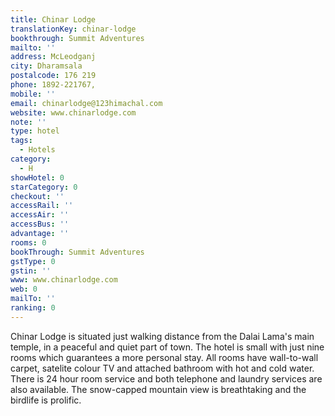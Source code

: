 ```yaml
---
title: Chinar Lodge
translationKey: chinar-lodge
bookthrough: Summit Adventures
mailto: ''
address: McLeodganj
city: Dharamsala
postalcode: 176 219
phone: 1892-221767,
mobile: ''
email: chinarlodge@123himachal.com
website: www.chinarlodge.com
note: ''
type: hotel
tags:
  - Hotels
category:
  - H
showHotel: 0
starCategory: 0
checkout: ''
accessRail: ''
accessAir: ''
accessBus: ''
advantage: ''
rooms: 0
bookThrough: Summit Adventures
gstType: 0
gstin: ''
www: www.chinarlodge.com
web: 0
mailTo: ''
ranking: 0
---
```







Chinar Lodge is situated just walking distance from the Dalai Lama's main temple, in a peaceful and quiet part of town. The hotel is small with just nine rooms which guarantees a more personal stay. All rooms have wall-to-wall carpet, satelite colour TV and attached bathroom with hot and cold water. There is 24 hour room service and both telephone and laundry services are also available. The snow-capped mountain view is breathtaking and the birdlife is prolific.